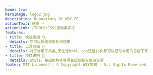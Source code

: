 ```yaml
---
home: true
heroImage: logo2.jpg
description: Repository Of WSY-FE 
actionText: 速查 →
actionLink: /TOOLS/CSS/滚动条样式
features:
- title: 快速查阅 🔍
  details: 你可以快速搜索到你想要
- title: 工具总结 🔧
  details: 对于常用工具类,无论是html、css还是js你都可以把你常用的总结下来
- title: 项目说明 📃
  details: utils、基础架构等等项目此处都有使用说明
footer: MIT Licensed | © Copyright WSY前端 - All Rights Reserved
---
```

